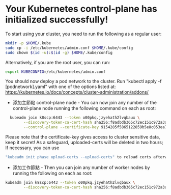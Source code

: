 # Your Kubernetes control-plane has initialized successfully!

To start using your cluster, you need to run the following as a regular user:

```sh
mkdir -p $HOME/.kube
sudo cp -i /etc/kubernetes/admin.conf $HOME/.kube/config
sudo chown $(id -u):$(id -g) $HOME/.kube/config
```

Alternatively, if you are the root user, you can run:

```sh
export KUBECONFIG=/etc/kubernetes/admin.conf
```

You should now deploy a pod network to the cluster.
Run "kubectl apply -f [podnetwork].yaml" with one of the options listed at: https://kubernetes.io/docs/concepts/cluster-administration/addons/

- 添加主節點 control-plane node -
  You can now join any number of the control-plane node running the following command on each as root:

```sh
  kubeadm join k8scp:6443 --token o00pkq.jzyehath2lvqbaux \
        --discovery-token-ca-cert-hash sha256:f8adbdb365c72ec151c972a3a89ab002f00758f9e868d64a425588e2fb21e74f \
        --control-plane --certificate-key 9154285f5865122859b5e8c053ea73083d8e9577595dd0cacc0704d736bc94bd
```

Please note that the certificate-key gives access to cluster sensitive data, keep it secret!
As a safeguard, uploaded-certs will be deleted in two hours; If necessary, you can use

```sh
"kubeadm init phase upload-certs --upload-certs" to reload certs afterward.
```

- 添加工作節點 -
  Then you can join any number of worker nodes by running the following on each as root:

```sh
kubeadm join k8scp:6443 --token o00pkq.jzyehath2lvqbaux \
        --discovery-token-ca-cert-hash sha256:f8adbdb365c72ec151c972a3a89ab002f00758f9e868d64a425588e2fb21e74f
```
